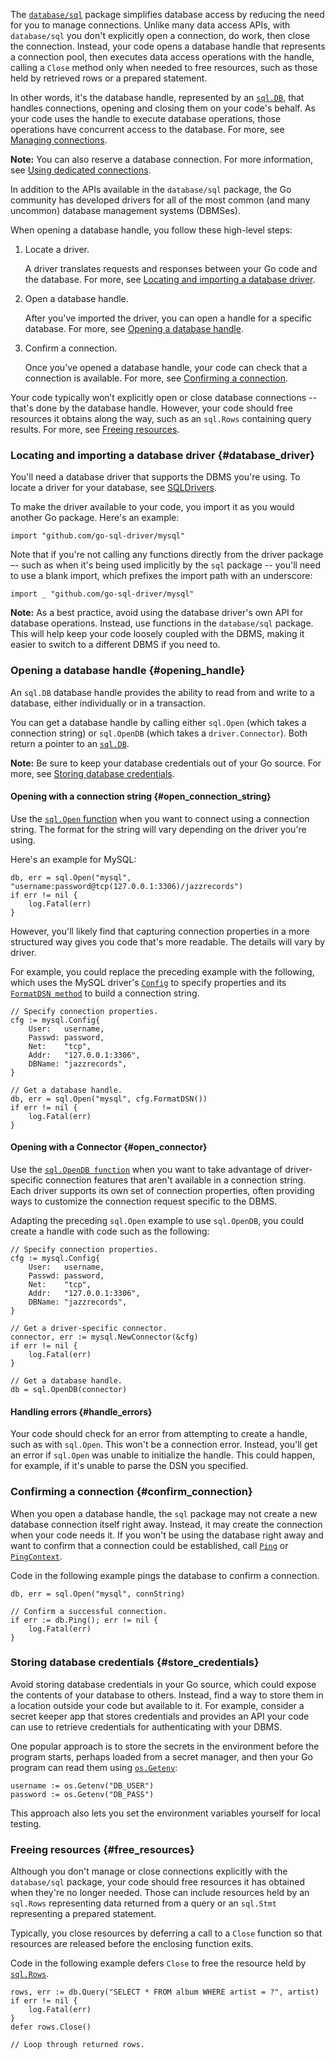 <!--{
  "Title": "Opening a database handle",
  "Breadcrumb": true
}-->

The [`database/sql`](https://pkg.go.dev/database/sql) package simplifies
database access by reducing the need
for you to manage connections. Unlike many data access APIs, with
`database/sql` you don't explicitly open a connection, do work, then close
the connection. Instead, your code opens a database handle that represents
a connection pool, then executes data access operations with the handle,
calling a `Close` method only when needed to free resources, such as those
held by retrieved rows or a prepared statement.

In other words, it's the database handle, represented by an
[`sql.DB`](https://pkg.go.dev/database/sql#DB), that
handles connections, opening and closing them on your code's behalf. As your
code uses the handle to execute database operations, those operations have
concurrent access to the database. For more, see
[Managing connections](/doc/database/manage-connections).

**Note:** You can also reserve a database connection. For more
information, see
[Using dedicated connections](/doc/database/manage-connections#dedicated_connections).

In addition to the APIs available in the `database/sql` package, the Go
community has developed drivers for all of the most common (and many uncommon)
database management systems (DBMSes).

When opening a database handle, you follow these high-level steps:

1. Locate a driver.

    A driver translates requests and responses between your Go code and the
    database. For more, see [Locating and importing a database driver](#database_driver).

2. Open a database handle.

    After you've imported the driver, you can open a handle for a specific
    database. For more, see [Opening a database handle](#opening_handle).

3. Confirm a connection.

    Once you've opened a database handle, your code can check that a
    connection is available. For more, see [Confirming a connection](#confirm_connection).

Your code typically won’t explicitly open or close database connections -- that's
done by the database handle. However, your code should free resources it
obtains along the way, such as an `sql.Rows` containing query results. For
more, see [Freeing resources](#free_resources).

### Locating and importing a database driver {#database_driver}

You'll need a database driver that supports the DBMS you're using. To locate
a driver for your database, see [SQLDrivers](/wiki/SQLDrivers).

To make the driver available to your code, you import it as you would
another Go package. Here's an example:

```
import "github.com/go-sql-driver/mysql"
```

Note that if you're not calling any functions directly from the driver
package –- such as when it's being used implicitly by the `sql` package --
you'll need to use a blank import, which prefixes the import path with an
underscore:


```
import _ "github.com/go-sql-driver/mysql"
```

**Note:** As a best practice, avoid using the database driver's own API
for database operations. Instead, use functions in the `database/sql`
package. This will help keep your code loosely coupled with the DBMS,
making it easier to switch to a different DBMS if you need to.

### Opening a database handle {#opening_handle}

An `sql.DB` database handle provides the ability to read from and write to a
database, either individually or in a transaction.

You can get a database handle by calling either `sql.Open` (which takes a
connection string) or `sql.OpenDB` (which takes a `driver.Connector`). Both
return a pointer to an [`sql.DB`](https://pkg.go.dev/database/sql#DB).

**Note:** Be sure to keep your database credentials out of your Go source.
For more, see [Storing database credentials](#store_credentials).

#### Opening with a connection string {#open_connection_string}

Use the [`sql.Open` function](https://pkg.go.dev/database/sql#Open) when you
want to connect using a connection string. The format for the string will vary
depending on the driver you're using. 

Here's an example for MySQL:

```
db, err = sql.Open("mysql", "username:password@tcp(127.0.0.1:3306)/jazzrecords")
if err != nil {
	log.Fatal(err)
}
```

However, you'll likely find that capturing connection properties in a more
structured way gives you code that's more readable. The details will vary by
driver.

For example, you could replace the preceding example with the following, which
uses the MySQL driver's [`Config`](https://pkg.go.dev/github.com/go-sql-driver/mysql#Config)
to specify properties and its
[`FormatDSN method`](https://pkg.go.dev/github.com/go-sql-driver/mysql#Config.FormatDSN)
to build a connection string.

```
// Specify connection properties.
cfg := mysql.Config{
	User:   username,
	Passwd: password,
	Net:    "tcp",
	Addr:   "127.0.0.1:3306",
	DBName: "jazzrecords",
}

// Get a database handle.
db, err = sql.Open("mysql", cfg.FormatDSN())
if err != nil {
	log.Fatal(err)
}
```

#### Opening with a Connector {#open_connector}

Use the [`sql.OpenDB function`](https://pkg.go.dev/database/sql#OpenDB) when
you want to take advantage of driver-specific connection features that aren't
available in a connection string. Each driver supports its own set of
connection properties, often providing ways to customize the connection request
specific to the DBMS.

Adapting the preceding `sql.Open` example to use `sql.OpenDB`, you could
create a handle with code such as the following:

```
// Specify connection properties.
cfg := mysql.Config{
	User:   username,
	Passwd: password,
	Net:    "tcp",
	Addr:   "127.0.0.1:3306",
	DBName: "jazzrecords",
}

// Get a driver-specific connector.
connector, err := mysql.NewConnector(&cfg)
if err != nil {
	log.Fatal(err)
}

// Get a database handle.
db = sql.OpenDB(connector)
```

#### Handling errors {#handle_errors}

Your code should check for an error from attempting to create a handle, such
as with `sql.Open`. This won't be a connection error. Instead, you'll get an
error if `sql.Open` was unable to initialize the handle. This could happen,
for example, if it's unable to parse the DSN you specified.

### Confirming a connection {#confirm_connection}

When you open a database handle, the `sql` package may not create a new
database connection itself right away. Instead, it may create the connection
when your code needs it. If you won't be using the database right away and
want to confirm that a connection could be established, call
[`Ping`](https://pkg.go.dev/database/sql#DB.Ping) or
[`PingContext`](https://pkg.go.dev/database/sql#DB.PingContext).

Code in the following example pings the database to confirm a connection.

```
db, err = sql.Open("mysql", connString)

// Confirm a successful connection.
if err := db.Ping(); err != nil {
	log.Fatal(err)
}
```

### Storing database credentials {#store_credentials}

Avoid storing database credentials in your Go source, which could expose the
contents of your database to others. Instead, find a way to store them in a
location outside your code but available to it. For example, consider a
secret keeper app that stores credentials and provides an API your code can
use to retrieve credentials for authenticating with your DBMS.

One popular approach is to store the secrets in the environment before the
program starts, perhaps loaded from a secret manager, and then your Go program
can read them using [`os.Getenv`](https://pkg.go.dev/os#Getenv):

```
username := os.Getenv("DB_USER")
password := os.Getenv("DB_PASS")
```

This approach also lets you set the environment variables yourself for local
testing. 

### Freeing resources {#free_resources}

Although you don't manage or close connections explicitly with the
`database/sql` package, your code should free resources it has obtained when
they're no longer needed. Those can include resources held by an `sql.Rows`
representing data returned from a query or an `sql.Stmt` representing a
prepared statement.

Typically, you close resources by deferring a call to a `Close` function so
that resources are released before the enclosing function exits.

Code in the following example defers `Close` to free the resource held by
[`sql.Rows`](https://pkg.go.dev/database/sql#Rows).

```
rows, err := db.Query("SELECT * FROM album WHERE artist = ?", artist)
if err != nil {
	log.Fatal(err)
}
defer rows.Close()

// Loop through returned rows.
```
